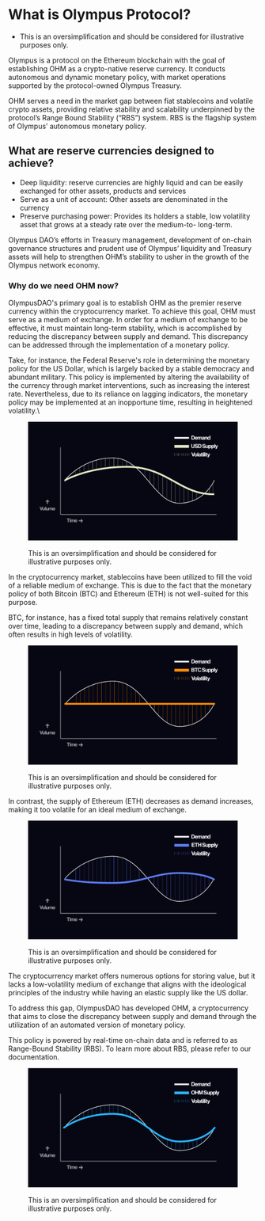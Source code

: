 # What is Olympus Protocol?

* This is an oversimplification and should be considered for illustrative purposes only.

Olympus is a protocol on the Ethereum blockchain with the goal of establishing OHM as a crypto-native reserve currency. It conducts autonomous and dynamic monetary policy, with market operations supported by the protocol-owned Olympus Treasury.

OHM serves a need in the market gap between fiat stablecoins and volatile crypto assets, providing relative stability and scalability underpinned by the protocol’s Range Bound Stability (“RBS”) system. RBS is the flagship system of Olympus’ autonomous monetary policy.

## What are reserve currencies designed to achieve?

* Deep liquidity: reserve currencies are highly liquid and can be easily exchanged for other assets, products and services
* Serve as a unit of account: Other assets are denominated in the currency
* Preserve purchasing power: Provides its holders a stable, low volatility asset that grows at a steady rate over the medium-to- long-term.

Olympus DAO’s efforts in Treasury management, development of on-chain governance structures and prudent use of Olympus’ liquidity and Treasury assets will help to strengthen OHM’s stability to usher in the growth of the Olympus network economy.



### Why do we need OHM now? <a href="#docs-internal-guid-5d993046-7fff-3574-c0d5-41c9d23c2cdc" id="docs-internal-guid-5d993046-7fff-3574-c0d5-41c9d23c2cdc"></a>

OlympusDAO's primary goal is to establish OHM as the premier reserve currency within the cryptocurrency market. To achieve this goal, OHM must serve as a medium of exchange. In order for a medium of exchange to be effective, it must maintain long-term stability, which is accomplished by reducing the discrepancy between supply and demand. This discrepancy can be addressed through the implementation of a monetary policy.

Take, for instance, the Federal Reserve's role in determining the monetary policy for the US Dollar, which is largely backed by a stable democracy and abundant military. This policy is implemented by altering the availability of the currency through market interventions, such as increasing the interest rate. Nevertheless, due to its reliance on lagging indicators, the monetary policy may be implemented at an inopportune time, resulting in heightened volatility.\


<figure><img src="../../.gitbook/assets/usd-vol.png" alt=""><figcaption><p>This is an oversimplification and should be considered for illustrative purposes only.</p></figcaption></figure>

In the cryptocurrency market, stablecoins have been utilized to fill the void of a reliable medium of exchange. This is due to the fact that the monetary policy of both Bitcoin (BTC) and Ethereum (ETH) is not well-suited for this purpose.&#x20;

BTC, for instance, has a fixed total supply that remains relatively constant over time, leading to a discrepancy between supply and demand, which often results in high levels of volatility.

<figure><img src="../../.gitbook/assets/BTC-vol.png" alt=""><figcaption><p>This is an oversimplification and should be considered for illustrative purposes only.</p></figcaption></figure>

In contrast, the supply of Ethereum (ETH) decreases as demand increases, making it too volatile for an ideal medium of exchange.

<figure><img src="../../.gitbook/assets/ETH-vol.png" alt=""><figcaption><p>This is an oversimplification and should be considered for illustrative purposes only.</p></figcaption></figure>

The cryptocurrency market offers numerous options for storing value, but it lacks a low-volatility medium of exchange that aligns with the ideological principles of the industry while having an elastic supply like the US dollar.&#x20;

To address this gap, OlympusDAO has developed OHM, a cryptocurrency that aims to close the discrepancy between supply and demand through the utilization of an automated version of monetary policy.&#x20;

This policy is powered by real-time on-chain data and is referred to as Range-Bound Stability (RBS). To learn more about RBS, please refer to our documentation.

<figure><img src="../../.gitbook/assets/OHM-vol.png" alt=""><figcaption><p>This is an oversimplification and should be considered for illustrative purposes only.</p></figcaption></figure>
